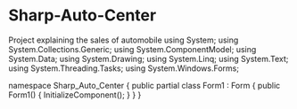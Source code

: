 # Sharp-Auto-Center
Project explaining the sales of automobile
using System;
using System.Collections.Generic;
using System.ComponentModel;
using System.Data;
using System.Drawing;
using System.Linq;
using System.Text;
using System.Threading.Tasks;
using System.Windows.Forms;

namespace Sharp_Auto_Center
{
    public partial class Form1 : Form
    {
        public Form1()
        {
            InitializeComponent();
        }
    }
}
